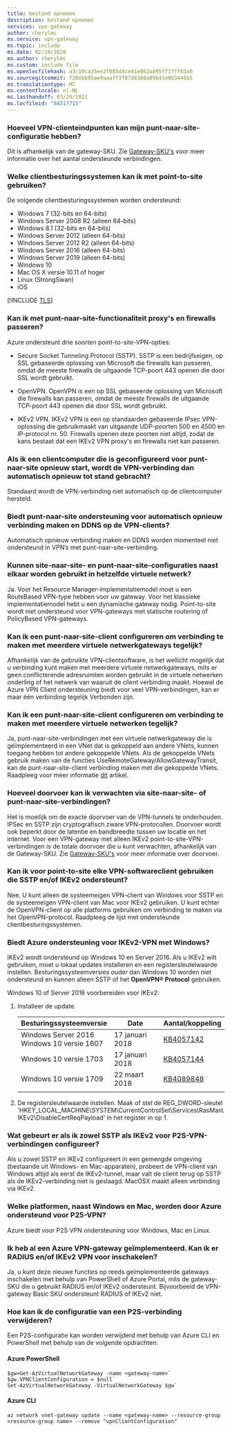 ```yaml
---
title: bestand opnemen
description: bestand opnemen
services: vpn-gateway
author: cherylmc
ms.service: vpn-gateway
ms.topic: include
ms.date: 02/19/2020
ms.author: cherylmc
ms.custom: include file
ms.openlocfilehash: a3c10ca35ee2f085d4ce41e862a895ff17ff63a0
ms.sourcegitcommit: f28ebb95ae9aaaff3f87d8388a09b41e0b3445b5
ms.translationtype: MT
ms.contentlocale: nl-NL
ms.lasthandoff: 03/29/2021
ms.locfileid: "84317715"
---
```

### <a name="how-many-vpn-client-endpoints-can-i-have-in-my-point-to-site-configuration"></a>Hoeveel VPN-clienteindpunten kan mijn punt-naar-site-configuratie hebben?

Dit is afhankelijk van de gateway-SKU. Zie [Gateway-SKU's](../articles/vpn-gateway/vpn-gateway-about-vpngateways.md#gwsku) voor meer informatie over het aantal ondersteunde verbindingen.

### <a name="what-client-operating-systems-can-i-use-with-point-to-site"></a><a name="supportedclientos"></a>Welke clientbesturingssystemen kan ik met point-to-site gebruiken?

De volgende clientbesturingssystemen worden ondersteund:

* Windows 7 (32-bits en 64-bits)
* Windows Server 2008 R2 (alleen 64-bits)
* Windows 8.1 (32-bits en 64-bits)
* Windows Server 2012 (alleen 64-bits)
* Windows Server 2012 R2 (alleen 64-bits)
* Windows Server 2016 (alleen 64-bits)
* Windows Server 2019 (alleen 64-bits)
* Windows 10
* Mac OS X versie 10.11 of hoger
* Linux (StrongSwan)
* iOS

[!INCLUDE [TLS](vpn-gateway-tls-updates.md)]

### <a name="can-i-traverse-proxies-and-firewalls-using-point-to-site-capability"></a>Kan ik met punt-naar-site-functionaliteit proxy's en firewalls passeren?

Azure ondersteunt drie soorten point-to-site-VPN-opties:

* Secure Socket Tunneling Protocol (SSTP). SSTP is een bedrijfseigen, op SSL gebaseerde oplossing van Microsoft die firewalls kan passeren, omdat de meeste firewalls de uitgaande TCP-poort 443 openen die door SSL wordt gebruikt.

* OpenVPN. OpenVPN is een op SSL gebaseerde oplossing van Microsoft die firewalls kan passeren, omdat de meeste firewalls de uitgaande TCP-poort 443 openen die door SSL wordt gebruikt.

* IKEv2 VPN. IKEv2 VPN is een op standaarden gebaseerde IPsec VPN-oplossing die gebruikmaakt van uitgaande UDP-poorten 500 en 4500 en IP-protocol nr. 50. Firewalls openen deze poorten niet altijd, zodat de kans bestaat dat een IKEv2 VPN proxy's en firewalls niet kan passeren.

### <a name="if-i-restart-a-client-computer-configured-for-point-to-site-will-the-vpn-automatically-reconnect"></a>Als ik een clientcomputer die is geconfigureerd voor punt-naar-site opnieuw start, wordt de VPN-verbinding dan automatisch opnieuw tot stand gebracht?

Standaard wordt de VPN-verbinding niet automatisch op de clientcomputer hersteld.

### <a name="does-point-to-site-support-auto-reconnect-and-ddns-on-the-vpn-clients"></a>Biedt punt-naar-site ondersteuning voor automatisch opnieuw verbinding maken en DDNS op de VPN-clients?

Automatisch opnieuw verbinding maken en DDNS worden momenteel niet ondersteund in VPN’s met punt-naar-site-verbinding.

### <a name="can-i-have-site-to-site-and-point-to-site-configurations-coexist-for-the-same-virtual-network"></a>Kunnen site-naar-site- en punt-naar-site-configuraties naast elkaar worden gebruikt in hetzelfde virtuele netwerk?

Ja. Voor het Resource Manager-implementatiemodel moet u een RouteBased VPN-type hebben voor uw gateway. Voor het klassieke implementatiemodel hebt u een dynamische gateway nodig. Point-to-site wordt niet ondersteund voor VPN-gateways met statische routering of PolicyBased VPN-gateways.

### <a name="can-i-configure-a-point-to-site-client-to-connect-to-multiple-virtual-network-gateways-at-the-same-time"></a>Kan ik een punt-naar-site-client configureren om verbinding te maken met meerdere virtuele netwerkgateways tegelijk?

Afhankelijk van de gebruikte VPN-clientsoftware, is het wellicht mogelijk dat u verbinding kunt maken met meerdere virtuele netwerkgateways, mits er geen conflicterende adresruimten worden gebruikt in de virtuele netwerken onderling of het netwerk van waaruit de client verbinding maakt.  Hoewel de Azure VPN Client ondersteuning biedt voor veel VPN-verbindingen, kan er maar één verbinding tegelijk Verbonden zijn.

### <a name="can-i-configure-a-point-to-site-client-to-connect-to-multiple-virtual-networks-at-the-same-time"></a>Kan ik een punt-naar-site-client configureren om verbinding te maken met meerdere virtuele netwerken tegelijk?

Ja, punt-naar-site-verbindingen met een virtuele netwerkgateway die is geïmplementeerd in een VNet dat is gekoppeld aan andere VNets, kunnen toegang hebben tot andere gekoppelde VNets.  Als de gekoppelde VNets gebruik maken van de functies UseRemoteGateway/AllowGatewayTransit, kan de punt-naar-site-client verbinding maken met die gekoppelde VNets.  Raadpleeg voor meer informatie [dit](../articles/vpn-gateway/vpn-gateway-about-point-to-site-routing.md) artikel.

### <a name="how-much-throughput-can-i-expect-through-site-to-site-or-point-to-site-connections"></a>Hoeveel doorvoer kan ik verwachten via site-naar-site- of punt-naar-site-verbindingen?

Het is moeilijk om de exacte doorvoer van de VPN-tunnels te onderhouden. IPSec en SSTP zijn cryptografisch zware VPN-protocollen. Doorvoer wordt ook beperkt door de latentie en bandbreedte tussen uw locatie en het internet. Voor een VPN-gateway met alleen IKEv2 point-to-site-VPN-verbindingen is de totale doorvoer die u kunt verwachten, afhankelijk van de Gateway-SKU. Zie [Gateway-SKU's](../articles/vpn-gateway/vpn-gateway-about-vpngateways.md#gwsku) voor meer informatie over doorvoer.

### <a name="can-i-use-any-software-vpn-client-for-point-to-site-that-supports-sstp-andor-ikev2"></a>Kan ik voor point-to-site elke VPN-softwareclient gebruiken die SSTP en/of IKEv2 ondersteunt?

Nee. U kunt alleen de systeemeigen VPN-client van Windows voor SSTP en de systeemeigen VPN-client van Mac voor IKEv2 gebruiken. U kunt echter de OpenVPN-client op alle platforms gebruiken om verbinding te maken via het OpenVPN-protocol. Raadpleeg de lijst met ondersteunde clientbesturingssystemen.

### <a name="does-azure-support-ikev2-vpn-with-windows"></a>Biedt Azure ondersteuning voor IKEv2-VPN met Windows?

IKEv2 wordt ondersteund op Windows 10 en Server 2016. Als u IKEv2 wilt gebruiken, moet u lokaal updates installeren en een registersleutelwaarde instellen. Besturingssysteemversies ouder dan Windows 10 worden niet ondersteund en kunnen alleen SSTP of het **OpenVPN® Protocol** gebruiken.

Windows 10 of Server 2016 voorbereiden voor IKEv2:

1. Installeer de update.

   | Besturingssysteemversie | Date | Aantal/koppeling |
   |---|---|---|
   | Windows Server 2016<br>Windows 10 versie 1607 | 17 januari 2018 | [KB4057142](https://support.microsoft.com/help/4057142/windows-10-update-kb4057142) |
   | Windows 10 versie 1703 | 17 januari 2018 | [KB4057144](https://support.microsoft.com/help/4057144/windows-10-update-kb4057144) |
   | Windows 10 versie 1709 | 22 maart 2018 | [KB4089848](https://www.catalog.update.microsoft.com/search.aspx?q=kb4089848) |
   |  |  |  |

2. De registersleutelwaarde instellen. Maak of stel de REG_DWORD-sleutel 'HKEY_LOCAL_MACHINE\SYSTEM\CurrentControlSet\Services\RasMan\ IKEv2\DisableCertReqPayload' in het register in op 1.

### <a name="what-happens-when-i-configure-both-sstp-and-ikev2-for-p2s-vpn-connections"></a>Wat gebeurt er als ik zowel SSTP als IKEv2 voor P2S-VPN-verbindingen configureer?

Als u zowel SSTP en IKEv2 configureert in een gemengde omgeving (bestaande uit Windows- en Mac-apparaten), probeert de VPN-client van Windows altijd als eerst de IKEv2-tunnel, maar valt de client terug op SSTP als de IKEv2-verbinding niet is geslaagd. MacOSX maakt alleen verbinding via IKEv2.

### <a name="other-than-windows-and-mac-which-other-platforms-does-azure-support-for-p2s-vpn"></a>Welke platformen, naast Windows en Mac, worden door Azure ondersteund voor P25-VPN?

Azure biedt voor P2S VPN ondersteuning voor Windows, Mac en Linux.

### <a name="i-already-have-an-azure-vpn-gateway-deployed-can-i-enable-radius-andor-ikev2-vpn-on-it"></a>Ik heb al een Azure VPN-gateway geïmplementeerd. Kan ik er RADIUS en/of IKEv2 VPN voor inschakelen?

Ja, u kunt deze nieuwe functies op reeds geïmplementeerde gateways inschakelen met behulp van PowerShell of Azure Portal, mits de gateway-SKU die u gebruikt RADIUS en/of IKEv2 ondersteunt. Bijvoorbeeld de VPN-gateway Basic SKU ondersteunt RADIUS of IKEv2 niet.

### <a name="how-do-i-remove-the-configuration-of-a-p2s-connection"></a><a name="removeconfig"></a>Hoe kan ik de configuratie van een P2S-verbinding verwijderen?

Een P2S-configuratie kan worden verwijderd met behulp van Azure CLI en PowerShell met behulp van de volgende opdrachten:

#### <a name="azure-powershell"></a>Azure PowerShell

```azurepowershell-interactive
$gw=Get-AzVirtualNetworkGateway -name <gateway-name>`  
$gw.VPNClientConfiguration = $null`  
Set-AzVirtualNetworkGateway -VirtualNetworkGateway $gw`
```

#### <a name="azure-cli"></a>Azure CLI

```azurecli-interactive
az network vnet-gateway update --name <gateway-name> --resource-group <resource-group name> --remove "vpnClientConfiguration"
```
